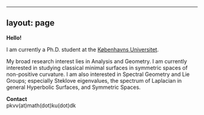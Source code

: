 
---

layout: page
---


**Hello!** <br>

I am currently a Ph.D. student at the [Københavns Universitet](https://geotop.math.ku.dk). <br>


My broad research interest lies in Analysis and Geometry. I am currently interested in studying classical minimal surfaces in symmetric spaces of non-positive curvature. I am also interested in Spectral Geometry and Lie Groups; especially Steklove eigenvalues, the spectrum of Laplacian in general Hyperbolic Surfaces, and Symmetric Spaces.

**Contact** <br>
pkvv(at)math(dot)ku(dot)dk


